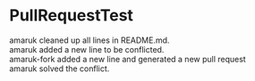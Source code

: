 # PullRequestTest
amaruk cleaned up all lines in README.md. <br />
amaruk added a new line to be conflicted. <br />
amaruk-fork added a new line and generated a new pull request <br />
amaruk solved the conflict. <br />
